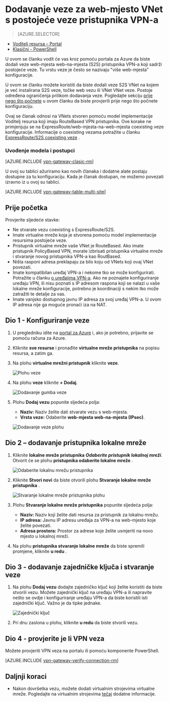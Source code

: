 <properties
   pageTitle="Kako dodati više veza pristupnika web-mjesto za VPN virtualne mreže za implementaciju model upravljanja resursima pomoću portala za Azure | Microsoft Azure"
   description="Dodavanje veza sa S2S više web-mjesta u pristupnik za VPN-a koji sadrži postojeće veze"
   services="vpn-gateway"
   documentationCenter="na"
   authors="cherylmc"
   manager="carmonm"
   editor=""
   tags="azure-resource-manager"/>

<tags
   ms.service="vpn-gateway"
   ms.devlang="na"
   ms.topic="article"
   ms.tgt_pltfrm="na"
   ms.workload="infrastructure-services"
   ms.date="10/10/2016"
   ms.author="cherylmc"/>



# <a name="add-a-site-to-site-connection-to-a-vnet-with-an-existing-vpn-gateway-connection"></a>Dodavanje veze za web-mjesto VNet s postojeće veze pristupnika VPN-a

> [AZURE.SELECTOR]
- [Voditelj resursa – Portal](vpn-gateway-howto-multi-site-to-site-resource-manager-portal.md)
- [Klasični - PowerShell](vpn-gateway-multi-site.md)

U ovom se članku vodit će vas kroz pomoću portala za Azure da biste dodali veze web-mjesta web-na-mjesta (S2S) pristupnika VPN-a koji sadrži postojeće veze. Tu vrstu veze je često se nazivaju "više web-mjesta" konfiguracije. 

U ovom se članku možete koristiti da biste dodali veze S2S VNet na kojem je već instalirana S2S veze, točke web vezu ili VNet VNet veze. Postoje određena ograničenja prilikom dodavanja veze. Pogledajte sekciju [prije nego što počnete](#before) u ovom članku da biste provjerili prije nego što počnete konfiguraciju. 

Ovaj se članak odnosi na VNets stvoren pomoću model implementacije Voditelj resursa koji imaju RouteBased VPN pristupnika. Ove korake ne primjenjuju se na ExpressRoute/web-mjesta-na-web-mjesta coexisting veze konfiguracije. Informacije o coexisting vezama potražite u članku [ExpressRoute/S2S coexisting veze](../expressroute/expressroute-howto-coexist-resource-manager.md) .

### <a name="deployment-models-and-methods"></a>Uvođenje modela i postupci

[AZURE.INCLUDE [vpn-gateway-clasic-rm](../../includes/vpn-gateway-classic-rm-include.md)] 

U ovoj su tablici ažuriramo kao novih članaka i dodatne alate postaju dostupne za tu konfiguraciju. Kada je članak dostupan, ne možemo povezati izravno iz u ovoj su tablici.

[AZURE.INCLUDE [vpn-gateway-table-multi-site](../../includes/vpn-gateway-table-multisite-include.md)] 


## <a name="before"></a>Prije početka

Provjerite sljedeće stavke:

- Ne stvarate vezu coexisting s ExpressRoute/S2S.
- Imate virtualne mreže koja je stvorena pomoću model implementacije resursima postojeće veze.
- Pristupnik virtualne mreže vaše VNet je RouteBased. Ako imate pristupnik PolicyBased VPN, morate izbrisati pristupnika virtualne mreže i stvaranje novog pristupnika VPN-a kao RoutBased.
- Ništa rasponi adresa preklapaju za bilo koju od VNets koji ovaj VNet povezati.
- Imate kompatibilan uređaj VPN-a i nekome tko se može konfigurirati. Potražite u članku [o uređajima VPN-a](vpn-gateway-about-vpn-devices.md). Ako ne poznajete konfiguriranje uređaju VPN, ili nisu poznati s IP adresom raspona koji se nalazi u vaše lokalne mreže konfiguracije, potrebno je koordinaciji s nekim tko može zatražiti te detalje za vas.
- Imate vanjsko dostupnog javnu IP adresa za svoj uređaj VPN-a. U ovom IP adresa nije ga moguće pronaći iza na NAT.


## <a name="part1"></a>Dio 1 - Konfiguriranje veze

1. U pregledniku idite na [portal za Azure](http://portal.azure.com) i, ako je potrebno, prijavite se pomoću računa za Azure.
2. Kliknite **sve resurse** i pronađite **virtualne mreže pristupnika** na popisu resursa, a zatim ga.
3. Na plohu **virtualne mrežni pristupnik** kliknite **veze**.

    ![Plohu veze](./media/vpn-gateway-howto-multi-site-to-site-resource-manager-portal/connectionsblade.png "Connections blade")<br>

4. Na plohu **veze** kliknite **+ Dodaj**.

    ![Dodavanje gumba veze](./media/vpn-gateway-howto-multi-site-to-site-resource-manager-portal/addbutton.png "Add connection button")<br>

5. Plohu **Dodaj vezu** popunite sljedeća polja:
    - **Naziv:** Naziv želite dati stvarate vezu s web-mjesta.
    - **Vrsta veze:** Odaberite **web-mjesta web-na-mjesta (IPsec)**.

    ![Dodavanje veze plohu](./media/vpn-gateway-howto-multi-site-to-site-resource-manager-portal/addconnectionblade.png "Add connection blade")<br>

## <a name="part2"></a>Dio 2 – dodavanje pristupnika lokalne mreže

1. Kliknite **lokalne mreže pristupnika** ***Odaberite pristupnik lokalnoj mreži***. Otvorit će se plohu **pristupnika odaberite lokalne mreže** .

    ![Odaberite lokalnu mrežu pristupnika](./media/vpn-gateway-howto-multi-site-to-site-resource-manager-portal/chooselng.png "Choose local network gateway")<br>
2. Kliknite **Stvori novi** da biste otvorili plohu **Stvaranje lokalne mreže pristupnika** .

    ![Stvaranje lokalne mreže pristupnika plohu](./media/vpn-gateway-howto-multi-site-to-site-resource-manager-portal/createlngblade.png "Create local network gateway")<br>

3. Plohu **Stvaranje lokalne mreže pristupnika** popunite sljedeća polja:
    - **Naziv:** Naziv koji želite dati resursa za pristupnik za lokalnu mrežu.
    - **IP adresa:** Javnu IP adresu uređaja za VPN-a na web-mjesto koje želite povezati.
    - **Adresa prostora:** Prostor za adrese koje želite usmjeriti na novo mjesto u lokalnoj mreži.
4. Na plohu **pristupnika stvaranje lokalne mreže** da biste spremili promjene, kliknite **u redu** .

## <a name="part3"></a>Dio 3 - dodavanje zajedničke ključa i stvaranje veze

1. Na plohu **Dodaj vezu** dodajte zajedničko ključ koji želite koristiti da biste stvorili vezu. Možete zajednički ključ na uređaju VPN-a ili napravite nešto se ovdje i konfiguriranje uređaju VPN-a da biste koristili isti zajednički ključ. Važno je da tipke jednake.

    ![Zajednički ključ](./media/vpn-gateway-howto-multi-site-to-site-resource-manager-portal/sharedkey.png "Shared key")<br>
2. Pri dnu zaslona u plohu, kliknite **u redu** da biste stvorili vezu.

## <a name="part4"></a>Dio 4 - provjerite je li VPN veza

Možete provjeriti VPN veza na portalu ili pomoću komponente PowerShell.

[AZURE.INCLUDE [vpn-gateway-verify-connection-rm](../../includes/vpn-gateway-verify-connection-rm-include.md)]


## <a name="next-steps"></a>Daljnji koraci

- Nakon dovršetka vezu, možete dodati virtualnim strojevima virtualne mreže. Pogledajte na virtualnim strojevima [tečaj](https://azure.microsoft.com/documentation/learning-paths/virtual-machines) dodatne informacije.
